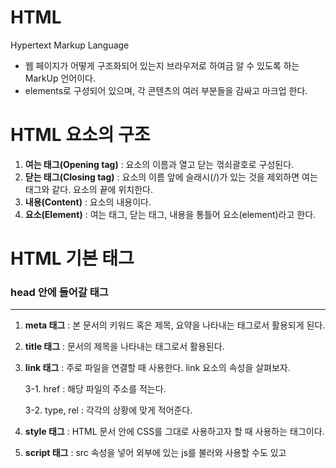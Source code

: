 # HTML

Hypertext Markup Language

- 웹 페이지가 어떻게 구조화되어 있는지 브라우저로 하여금 알 수 있도록 하는 MarkUp 언어이다.
- elements로 구성되어 있으며, 각 콘텐츠의 여러 부분들을 감싸고 마크업 한다.

# HTML 요소의 구조

1. **여는 태그(Opening tag)** : 요소의 이름과 열고 닫는 꺾쇠괄호로 구성된다.
2. **닫는 태그(Closing tag)** : 요소의 이름 앞에 슬래시(/)가 있는 것을 제외하면 여는 태그와 같다. 요소의 끝에 위치한다.
3. **내용(Content)** : 요소의 내용이다.
4. **요소(Element)** : 여는 태그, 닫는 태그, 내용을 통틀어 요소(element)라고 한다.

# HTML 기본 태그

### head 안에 들어갈 태그

---

1. **meta 태그** : 본 문서의 키워드 혹은 제목, 요약을 나타내는 태그로서 활용되게 된다.
2. **title 태그** : 문서의 제목을 나타내는 태그로서 활용된다.
3. **link 태그** : 주로 파일을 연결할 때 사용한다. link 요소의 속성을 살펴보자.

   3-1. href : 해당 파일의 주소를 적는다.

   3-2. type, rel : 각각의 상황에 맞게 적어준다.

4. **style 태그** : HTML 문서 안에 CSS를 그대로 사용하고자 할 때 사용하는 태그이다.
5. **script 태그** : src 속성을 넣어 외부에 있는 js를 불러와 사용할 수도 있고 <script>태그 사이에 JavaScript 코드를 넣어 사용할 수 있다.

### body 안에 들어갈 태그

---

1. **제목 태그 h1, h2 … h6** : 제목 태그는 말 그대로 문서의 본문의 헤드라인 요소이다.
2. **글 속성 태그 p, pre, br, hr** :

   2-1. p 태그 : 문단 태그로서 텍스트를 감싸게 되는 태그

   2-2. pre 태그 : 형식화된 텍스트를 나타내는 태그로 형식화된 텍스트란 pre 태그 안에 감싸져 있는 띄어쓰기, 들여 쓰기, 줄바꿈 등이 그대로 웹 페이지에 표시하게 된다.

   2-3. br 태그 : 줄바꿈 태그

   2-4. hr 태그 : 수평선 긋는 태그. 디자인상으로 많이 사용된다.

3. **강조 태그 strong, em** :

   3-1. strong 태그 : 글자를 굵게 표시하게 된다.

   3-2. em 태그 : 글자를 기울게 표시한다.
